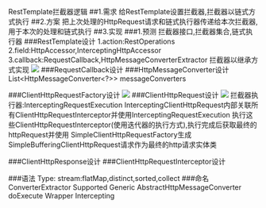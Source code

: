 RestTemplate拦截器逻辑
##1.需求
给RestTemplate设置拦截器,拦截器以链式方式执行
##2.方案
把上次处理的HttpRequest请求和链式执行器传递给本次拦截器,用于本次的处理和链式执行
##3.实现
###1.预测
拦截器接口,拦截器集合,链式执行器
###RestTemplate设计
1.action:RestOperations
2.field:HttpAccessor,InterceptingHttpAccessor
3.callback:RequestCallback,HttpMessageConverterExtractor
拦截器以继承方式实现
![](/Users/chris/xsource/uml/restTemplate/RestTemplate.png)
###RequestCallback设计
###HttpMessageConverter设计
List<HttpMessageConverter<?>> messageConverters


###ClientHttpRequestFactory设计
![](/Users/chris/xsource/uml/restTemplate/InterceptingClientHttpRequestFactory.png)
###ClientHttpRequest设计
![](/Users/chris/xsource/uml/restTemplate/InterceptingClientHttpRequest.md.png)
拦截器执行器:InterceptingRequestExecution
InterceptingClientHttpRequest内部关联所有ClientHttpRequestInterceptor并使用InterceptingRequestExecution
执行这些ClientHttpRequestInterceptor(使用迭代器的执行方式),执行完成后获取最终的httpRequest并使用
SimpleClientHttpRequestFactory生成SimpleBufferingClientHttpRequest请求作为最终的http请求实体类

###ClientHttpResponse设计
###ClientHttpRequestInterceptor设计



###语法
Type:
stream:flatMap,distinct,sorted,collect
###命名
ConverterExtractor
Supported
Generic
AbstractHttpMessageConverter
doExecute
Wrapper
Intercepting